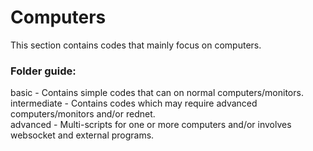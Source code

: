 # Computers
This section contains codes that mainly focus on computers.

### Folder guide:
basic - Contains simple codes that can on normal computers/monitors.
<br>
intermediate - Contains codes which may require advanced computers/monitors and/or rednet.
<br>
advanced - Multi-scripts for one or more computers and/or involves websocket and external programs.